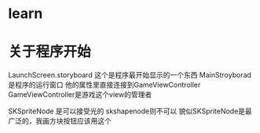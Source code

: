 #  learn


# 关于程序开始
LaunchScreen.storyboard 这个是程序最开始显示的一个东西
MainStroyborad 是程序的运行窗口 他的属性里直接连接到GameViewController
GameViewController是游戏这个view的管理者



SKSpriteNode 是可以接受光的
skshapenode则不可以
貌似SKSpriteNode是最广泛的，我画方块按钮应该用这个

